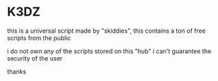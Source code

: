 # K3DZ
this is a universal script made by "skiddies", this contains a ton of free scripts from the public

i do not own any of the scripts stored on this "hub"
i can't guarantee the security of the user

thanks
